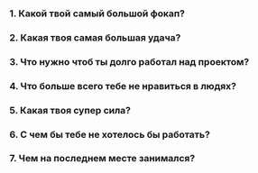 ### 1. Какой твой самый большой фокап?
### 2. Какая твоя самая большая удача?
### 3. Что нужно чтоб ты долго работал над проектом?
### 4. Что больше всего тебе не нравиться в людях?
### 5. Какая твоя супер сила?
### 6. С чем бы тебе не хотелось бы работать?
### 7. Чем на последнем месте занимался?